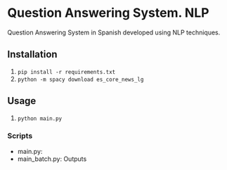 # Question Answering System. NLP

Question Answering System in Spanish developed using NLP techniques.

## Installation

1. `pip install -r requirements.txt`
2. `python -m spacy download es_core_news_lg`

## Usage

1. `python main.py`

### Scripts

- main.py:
- main_batch.py: Outputs
